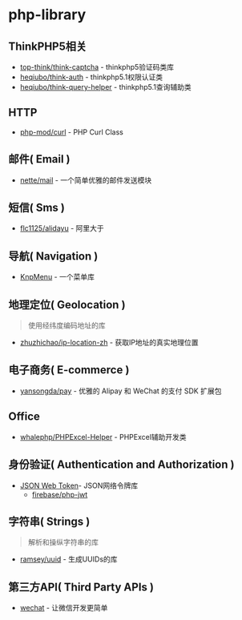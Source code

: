 # php-library

## ThinkPHP5相关
- [top-think/think-captcha](https://github.com/top-think/think-captcha) - thinkphp5验证码类库
- [heqiubo/think-auth](https://github.com/heqiubo/think-auth) - thinkphp5.1权限认证类
- [heqiubo/think-query-helper](https://github.com/heqiubo/think-query-helper) - thinkphp5.1查询辅助类 

## HTTP

- [php-mod/curl](https://github.com/php-mod/curl) - PHP Curl Class

## 邮件( Email )

- [nette/mail](https://github.com/nette/mail) - 一个简单优雅的邮件发送模块

## 短信( Sms )

- [flc1125/alidayu](https://github.com/flc1125/alidayu) - 阿里大于

## 导航( Navigation )

- [KnpMenu](https://github.com/KnpLabs/KnpMenu) - 一个菜单库

## 地理定位( Geolocation )
>使用经纬度编码地址的库

- [zhuzhichao/ip-location-zh](https://github.com/zhuzhichao/ip-location-zh) - 获取IP地址的真实地理位置

## 电子商务( E-commerce )

- [yansongda/pay](https://github.com/yansongda/pay) - 优雅的 Alipay 和 WeChat 的支付 SDK 扩展包

## Office

- [whalephp/PHPExcel-Helper](https://gitee.com/whalephp/PHPExcel-Helper) - PHPExcel辅助开发类

## 身份验证( Authentication and Authorization )

- [JSON Web Token](http://jwt.io/)- JSON网络令牌库
    - [firebase/php-jwt](https://github.com/firebase/php-jwt) 

## 字符串( Strings )
>解析和操纵字符串的库

- [ramsey/uuid](https://github.com/ramsey/uuid) - 生成UUIDs的库

## 第三方API( Third Party APIs )

- [wechat](https://github.com/overtrue/wechat) - 让微信开发更简单

